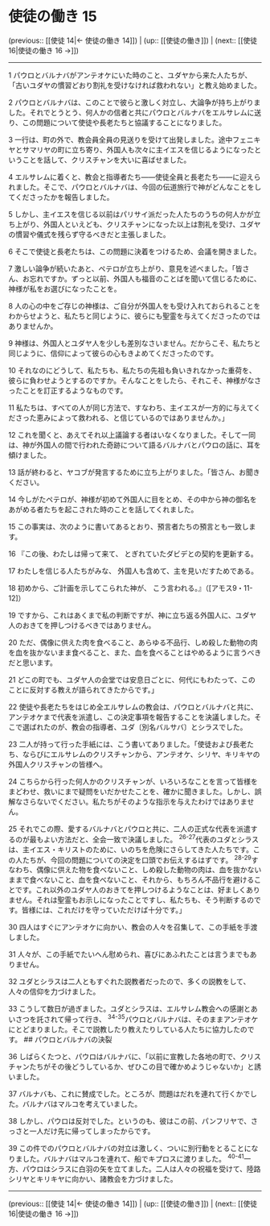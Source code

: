 # 使徒の働き 15

(previous:: [[使徒 14|← 使徒の働き 14]]) | (up:: [[使徒の働き]]) | (next:: [[使徒 16|使徒の働き 16 →]])

***


1 パウロとバルナバがアンテオケにいた時のこと、ユダヤから来た人たちが、「古いユダヤの慣習どおり割礼を受けなければ救われない」と教え始めました。 

2 パウロとバルナバは、このことで彼らと激しく対立し、大論争が持ち上がりました。それでとうとう、何人かの信者と共にパウロとバルナバをエルサレムに送り、この問題について使徒や長老たちと協議することになりました。 

3 一行は、町の外で、教会員全員の見送りを受けて出発しました。途中フェニキヤとサマリヤの町に立ち寄り、外国人も次々に主イエスを信じるようになったということを話して、クリスチャンを大いに喜ばせました。 

4 エルサレムに着くと、教会と指導者たち――使徒全員と長老たち――に迎えられました。そこで、パウロとバルナバは、今回の伝道旅行で神がどんなことをしてくださったかを報告しました。 

5 しかし、主イエスを信じる以前はパリサイ派だった人たちのうちの何人かが立ち上がり、外国人といえども、クリスチャンになった以上は割礼を受け、ユダヤの慣習や儀式を残らず守るべきだと主張しました。 

6 そこで使徒と長老たちは、この問題に決着をつけるため、会議を開きました。 

7 激しい論争が続いたあと、ペテロが立ち上がり、意見を述べました。「皆さん、お忘れですか。ずっと以前、外国人も福音のことばを聞いて信じるために、神様が私をお選びになったことを。 

8 人の心の中をご存じの神様は、ご自分が外国人をも受け入れておられることをわからせようと、私たちと同じように、彼らにも聖霊を与えてくださったのではありませんか。 

9 神様は、外国人とユダヤ人を少しも差別なさいません。だからこそ、私たちと同じように、信仰によって彼らの心もきよめてくださったのです。 

10 それなのにどうして、私たちも、私たちの先祖も負いきれなかった重荷を、彼らに負わせようとするのですか。そんなことをしたら、それこそ、神様がなさったことを訂正するようなものです。 

11 私たちは、すべての人が同じ方法で、すなわち、主イエスが一方的に与えてくださった恵みによって救われる、と信じているのではありませんか。」 

12 これを聞くと、あえてそれ以上議論する者はいなくなりました。そして一同は、神が外国人の間で行われた奇跡について語るバルナバとパウロの話に、耳を傾けました。 

13 話が終わると、ヤコブが発言するために立ち上がりました。「皆さん、お聞きください。 

14 今しがたペテロが、神様が初めて外国人に目をとめ、その中から神の御名をあがめる者たちを起こされた時のことを話してくれました。 

15 この事実は、次のように書いてあるとおり、預言者たちの預言とも一致します。 

16 『この後、わたしは帰って来て、 とぎれていたダビデとの契約を更新する。 

17 わたしを信じる人たちがみな、 外国人も含めて、主を見いだすためである。 

18 初めから、ご計画を示してこられた神が、 こう言われる。』（[アモス9・11-12]） 

19 ですから、これはあくまで私の判断ですが、神に立ち返る外国人に、ユダヤ人のおきてを押しつけるべきではありません。 

20 ただ、偶像に供えた肉を食べること、あらゆる不品行、しめ殺した動物の肉を血を抜かないまま食べること、また、血を食べることはやめるように言うべきだと思います。 

21 どこの町でも、ユダヤ人の会堂では安息日ごとに、何代にもわたって、このことに反対する教えが語られてきたからです。」 

22 使徒や長老たちをはじめ全エルサレムの教会は、パウロとバルナバと共に、アンテオケまで代表を派遣し、この決定事項を報告することを決議しました。そこで選ばれたのが、教会の指導者、ユダ〔別名バルサバ〕とシラスでした。 

23 二人が持って行った手紙には、こう書いてありました。「使徒および長老たち、ならびにエルサレムのクリスチャンから、アンテオケ、シリヤ、キリキヤの外国人クリスチャンの皆様へ。 

24 こちらから行った何人かのクリスチャンが、いろいろなことを言って皆様をまどわせ、救いにまで疑問をいだかせたことを、確かに聞きました。しかし、誤解なさらないでください。私たちがそのような指示を与えたわけではありません。 

25 それでこの際、愛するバルナバとパウロと共に、二人の正式な代表を派遣するのが最もよい方法だと、全会一致で決議しました。 <sup class="versenum">26-27</sup>代表のユダとシラスは、主イエス・キリストのために、いのちを危険にさらしてきた人たちです。この人たちが、今回の問題についての決定を口頭でお伝えするはずです。 <sup class="versenum">28-29</sup>すなわち、偶像に供えた物を食べないこと、しめ殺した動物の肉は、血を抜かないままで食べないこと、血を食べないこと、それから、もちろん不品行を避けることです。これ以外のユダヤ人のおきてを押しつけるようなことは、好ましくありません。それは聖霊もお示しになったことですし、私たちも、そう判断するのです。皆様には、これだけを守っていただけば十分です。」 

30 四人はすぐにアンテオケに向かい、教会の人々を召集して、この手紙を手渡しました。 

31 人々が、この手紙でたいへん慰められ、喜びにあふれたことは言うまでもありません。 

32 ユダとシラスは二人ともすぐれた説教者だったので、多くの説教をして、人々の信仰を力づけました。 

33 こうして数日が過ぎました。ユダとシラスは、エルサレム教会への感謝とあいさつを託されて帰って行き、 <sup class="versenum">34-35</sup>パウロとバルナバは、そのままアンテオケにとどまりました。そこで説教したり教えたりしている人たちに協力したのです。 ## パウロとバルナバの決裂 

36 しばらくたつと、パウロはバルナバに、「以前に宣教した各地の町で、クリスチャンたちがその後どうしているか、ぜひこの目で確かめようじゃないか」と誘いました。 

37 バルナバも、これに賛成でした。ところが、問題はだれを連れて行くかでした。バルナバはマルコを考えていました。 

38 しかし、パウロは反対でした。というのも、彼はこの前、パンフリヤで、さっさと一人だけ先に帰ってしまったからです。 

39 この件でのパウロとバルナバの対立は激しく、ついに別行動をとることになりました。バルナバはマルコを連れて、船でキプロスに渡りました。 <sup class="versenum">40-41</sup>一方、パウロはシラスに白羽の矢を立てました。二人は人々の祝福を受けて、陸路シリヤとキリキヤに向かい、諸教会を力づけました。

***

(previous:: [[使徒 14|← 使徒の働き 14]]) | (up:: [[使徒の働き]]) | (next:: [[使徒 16|使徒の働き 16 →]])
